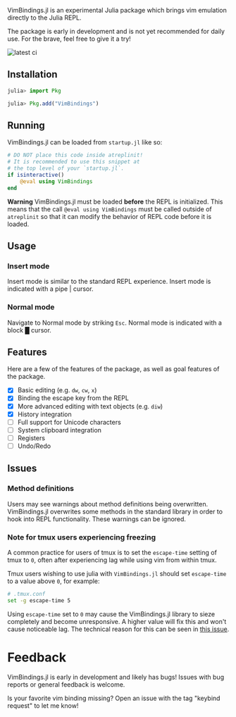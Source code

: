 VimBindings.jl is an experimental Julia package which brings vim emulation directly to the Julia REPL.

The package is early in development and is not yet recommended for daily use. For the brave, feel free to give it a try!

![latest ci](https://github.com/caleb-allen/VimBindings.jl/actions/workflows/test.yaml/badge.svg)


## Installation

```julia
julia> import Pkg

julia> Pkg.add("VimBindings")
```

## Running


VimBindings.jl can be loaded from `startup.jl` like so:

```julia
# DO NOT place this code inside atreplinit!
# It is recommended to use this snippet at
# the top level of your `startup.jl`.
if isinteractive()
    @eval using VimBindings
end
```
**Warning**
VimBindings.jl must be loaded **before** the REPL is initialized. This means that the call `@eval using VimBindings` must be called outside of `atreplinit` so that it can modify the behavior of REPL code before it is loaded.

## Usage
### Insert mode
Insert mode is similar to the standard REPL experience. Insert mode is indicated with a pipe | cursor.

### Normal mode
Navigate to Normal mode by striking `Esc`. Normal mode is indicated with a block █ cursor.

<!-- #### Motion -->
<!-- The following list describes the supported navigation commands: -->

<!-- - Character motions: `h`, `j`, `k`, `l` -->
<!-- - Word motions: `w`, `W`, `e`, `E`, `b`, `B` -->
<!-- - in-line motions: `^`, `$`, `0` -->

<!-- Numbers may be prepended to motion commands, for example `5w` to move 5 words. -->

## Features
Here are a few of the features of the package, as well as goal features of the package.

- [x] Basic editing (e.g. `dw`, `cw`, `x`)
- [x] Binding the escape key from the REPL
- [x] More advanced editing with text objects (e.g. `diw`)
- [x] History integration
- [ ] Full support for Unicode characters
- [ ] System clipboard integration
- [ ] Registers
- [ ] Undo/Redo
<!-- - [ ] Visual mode -->
<!-- - [ ] Macros -->
## Issues
### Method definitions
Users may see warnings about method definitions being overwritten. VimBindings.jl overwrites some methods in the standard library in order to hook into REPL functionality. These warnings can be ignored.

### Note for tmux users experiencing freezing
A common practice for users of tmux is to set the `escape-time` setting of tmux to `0`, often after experiencing lag while using vim from within tmux.

Tmux users wishing to use julia with `VimBindings.jl` should set `escape-time` to a value above `0`, for example:

```bash
# .tmux.conf
set -g escape-time 5
```

Using `escape-time` set to `0` may cause the VimBindings.jl library to sieze completely and become unresponsive. A higher value will fix this and won't cause noticeable lag. The technical reason for this can be seen in [this issue](https://github.com/caleb-allen/VimBindings.jl/issues/18#issuecomment-1381018008).


# Feedback

VimBindings.jl is early in development and likely has bugs! Issues with bug reports or general feedback is welcome.

Is your favorite vim binding missing? Open an issue with the tag "keybind request" to let me know!


<!-- ## Addendum: Techical/historical curiosities -->

<!-- ### Why has the Julia REPL not supported vim bindings before? -->

<!-- Technically, it did! In the very (very) early days of Julia, the REPL was based on GNU Readline, a library for implementing applications with a CLI. For a load of very good reasons, the REPL [was rewritten]((https://github.com/JuliaLang/julia/pull/6270)) in Julia and lost this capability as a side effect. --> 

<!-- There are many reasons the REPL has not gained vim bindings in the intervening time, not least of which is the effort required. Implementing a vim emulation layer is not a trivial pursuit: [ideavim](https://github.com/JetBrains/ideavim/) for IntelliJ has roughly 100k lines of code; [vimium](https://github.com/philc/vimium) for chromium is in the order of 10k lines of code. -->

<!-- There are also specific technical barriers that a vim package must overcome. For instance, it is surprisingly difficult and fragile to bind the `Escape` key in a terminal application, to the point that the REPL [does not support it](https://github.com/JuliaLang/julia/issues/28598). Users of `vim` from within `tmux` have likely experienced firsthand the consequences of this bizarre historical artifact when they strike the `Escape` key and have an unexpected 500ms of lag before anything happens. This is one of the many creative solutions developers have come up with to tackle the issue. -->

<!-- Finally, the REPL is fundamentally about being a REPL: Read, Evaluate, Print, Loop. The REPL code is oriented around just that. The features required for vim emulation are --> 